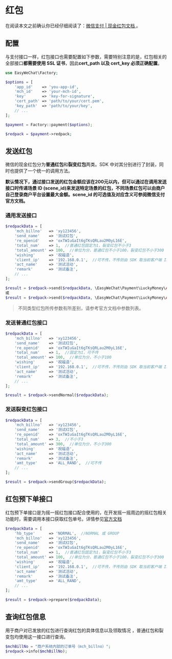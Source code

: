 # 红包


在阅读本文之前确认你已经仔细阅读了：[微信支付 | 现金红包文档 ](https://pay.weixin.qq.com/wiki/doc/api/tools/cash_coupon.php?chapter=13_1)。

## 配置

与支付接口一样，红包接口也需要配置如下参数，需要特别注意的是，红包相关的全部接口**都需要使用 SSL 证书**，因此**cert_path 以及 cert_key 必须正确配置**。

```php
use EasyWeChat\Factory;

$options = [
    'app_id'    => 'you-app-id',
    'mch_id'    => 'your-mch-id',
    'key'       => 'key-for-signature',
    'cert_path' => 'path/to/your/cert.pem',
    'key_path'  => 'path/to/your/key',
    // ...
];

$payment = Factory::payment($options);

$redpack = $payment->redpack;
```

## 发送红包

微信的现金红包分为**普通红包**和**裂变红包**两类。SDK 中对其分别进行了封装，同时也提供了一个统一的调用方法。

**默认情况下，通过接口发送的红包金额应该在200元以内，但可以通过在调用发送接口时传递场景 ID (scene_id)来发送特定场景的红包，不同场景红包可以由商户自己登录商户平台设置最大金额。scene_id 的可选值及对应含义可参阅微信支付官方文档。**

### 通用发送接口

```php
$redpackData = [
    'mch_billno'   => 'xy123456',
    'send_name'    => '测试红包',
    're_openid'    => 'oxTWIuGaIt6gTKsQRLau2M0yL16E',
    'total_num'    => 1,  //普通红包固定为1，裂变红包不小于3
    'total_amount' => 100,  //单位为分，普通红包不小于100，裂变红包不小于300
    'wishing'      => '祝福语',
    'client_ip'    => '192.168.0.1',  //可不传，不传则由 SDK 取当前客户端 IP
    'act_name'     => '测试活动',
    'remark'       => '测试备注',
    // ...
];

$result = $redpack->send($redpackData, \EasyWeChat\Payment\LuckyMoney\API::TYPE_NORMAL);
或
$result = $redpack->send($redpackData, \EasyWeChat\Payment\LuckyMoney\API::TYPE_GROUP);
```

> 不同类型红包所传参数有所差别，请参考官方文档中参数列表。


### 发送普通红包接口

```php
$redpackData = [
    'mch_billno'   => 'xy123456',
    'send_name'    => '测试红包',
    're_openid'    => 'oxTWIuGaIt6gTKsQRLau2M0yL16E',
    'total_num'    => 1,  //固定为1，可不传
    'total_amount' => 100,  //单位为分，不小于100
    'wishing'      => '祝福语',
    'client_ip'    => '192.168.0.1',  //可不传，不传则由 SDK 取当前客户端 IP
    'act_name'     => '测试活动',
    'remark'       => '测试备注',
    // ...
];

$result = $redpack->sendNormal($redpackData);
```

### 发送裂变红包接口

```php
$redpackData = [
    'mch_billno'   => 'xy123456',
    'send_name'    => '测试红包',
    're_openid'    => 'oxTWIuGaIt6gTKsQRLau2M0yL16E',
    'total_num'    => 3,  //不小于3
    'total_amount' => 300,  //单位为分，不小于300
    'wishing'      => '祝福语',
    'act_name'     => '测试活动',
    'remark'       => '测试备注',
    'amt_type'     => 'ALL_RAND',  //可不传
    // ...
];

$result = $redpack->sendGroup($redpackData);
```

## 红包预下单接口

红包预下单接口是为摇一摇红包接口配合使用的，在开发摇一摇周边的摇红包相关功能时，需要调用本接口获取红包单号。详情参见[官方文档](http://mp.weixin.qq.com/wiki/7/0ddd50ed2421b99fedd071281c074aab.html#.E7.BA.A2.E5.8C.85.E9.A2.84.E4.B8.8B.E5.8D.95.E6.8E.A5.E5.8F.A3)


```php
$redpackData = [
    'hb_type'      => 'NORMAL',  //NORMAL 或 GROUP
    'mch_billno'   => 'xy123456',
    'send_name'    => '测试红包',
    're_openid'    => 'oxTWIuGaIt6gTKsQRLau2M0yL16E',
    'total_num'    => 1,  //普通红包固定为1，裂变红包不小于3
    'total_amount' => 100,  //单位为分，普通红包不小于100，裂变红包不小于300
    'wishing'      => '祝福语',
    'client_ip'    => '192.168.0.1',  //可不传，不传则由 SDK 取当前客户端 IP
    'act_name'     => '测试活动',
    'remark'       => '测试备注',
    'amt_type'     => 'ALL_RAND',
    // ...
];

$result = $redpack->prepare($redpackData);
```

## 查询红包信息

用于商户对已发放的红包进行查询红包的具体信息以及领取情况 ，普通红包和裂变包均使用这一接口进行查询。

```php
$mchBillNo = "商户系统内部的订单号（mch_billno）";
$redpack->info($mchBillNo);
```
